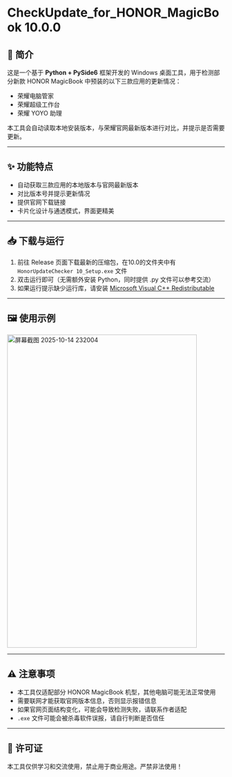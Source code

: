 # CheckUpdate_for_HONOR_MagicBook 10.0.0

## 📌 简介
这是一个基于 **Python + PySide6** 框架开发的 Windows 桌面工具，用于检测部分新款 HONOR MagicBook 中预装的以下三款应用的更新情况：
- 荣耀电脑管家
- 荣耀超级工作台
- 荣耀 YOYO 助理

本工具会自动读取本地安装版本，与荣耀官网最新版本进行对比，并提示是否需要更新。

---

## ✨ 功能特点
- 自动获取三款应用的本地版本与官网最新版本
- 对比版本号并提示更新情况
- 提供官网下载链接
- 卡片化设计与通透模式，界面更精美

---

## 📥 下载与运行
1. 前往 Release 页面下载最新的压缩包，在10.0的文件夹中有 `HonorUpdateChecker 10_Setup.exe` 文件
2. 双击运行即可（无需额外安装 Python，同时提供 .py 文件可以参考交流）
3. 如果运行提示缺少运行库，请安装 [Microsoft Visual C++ Redistributable](https://learn.microsoft.com/zh-cn/cpp/windows/latest-supported-vc-redist)

---

## 🖼 使用示例

<img width="439" height="724.5" alt="屏幕截图 2025-10-14 232004" src="https://github.com/user-attachments/assets/327a42d6-b6de-4c41-9c5b-81a46cfd1bc6" />  


---

## ⚠️ 注意事项
- 本工具仅适配部分 HONOR MagicBook 机型，其他电脑可能无法正常使用
- 需要联网才能获取官网版本信息，否则显示报错信息
- 如果官网页面结构变化，可能会导致检测失败，请联系作者适配
- `.exe` 文件可能会被杀毒软件误报，请自行判断是否信任

---

## 📄 许可证
本工具仅供学习和交流使用，禁止用于商业用途。严禁非法使用！
